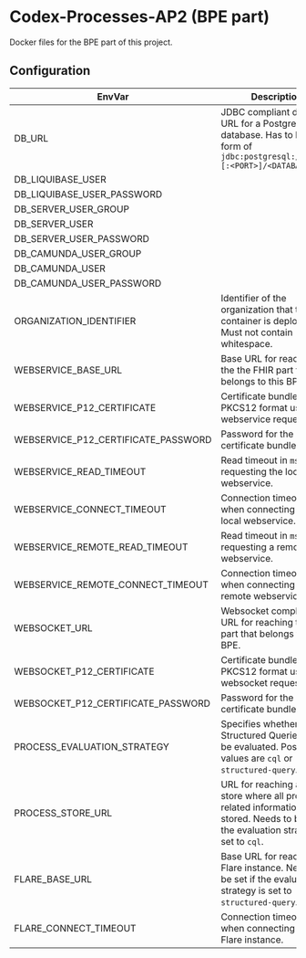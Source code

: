 # Codex-Processes-AP2 (BPE part)

Docker files for the BPE part of this project.

## Configuration

|EnvVar|Description|Default|
|------|-----------|-------|
|DB_URL|JDBC compliant database URL for a Postgres database. Has to be in the form of `jdbc:postgresql://<HOST>[:<PORT>]/<DATABASE>`||
|DB_LIQUIBASE_USER| |`liquibase_user`|
|DB_LIQUIBASE_USER_PASSWORD| ||
|DB_SERVER_USER_GROUP| |`bpe_users`|
|DB_SERVER_USER| |`bpe_server_user`|
|DB_SERVER_USER_PASSWORD| ||
|DB_CAMUNDA_USER_GROUP| |`camunda_users`|
|DB_CAMUNDA_USER| |`camunda_server_user`|
|DB_CAMUNDA_USER_PASSWORD| ||
|ORGANIZATION_IDENTIFIER| Identifier of the organization that this container is deployed in. Must not contain whitespace. ||
|WEBSERVICE_BASE_URL| Base URL for reaching the the FHIR part that belongs to this BPE. ||
|WEBSERVICE_P12_CERTIFICATE| Certificate bundle in the PKCS12 format used for webservice requests. ||
|WEBSERVICE_P12_CERTIFICATE_PASSWORD| Password for the certificate bundle. ||
|WEBSERVICE_READ_TIMEOUT| Read timeout in `ms` when requesting the local webservice. |`20000`|
|WEBSERVICE_CONNECT_TIMEOUT| Connection timeout in `ms` when connecting to the local webservice. |`2000`|
|WEBSERVICE_REMOTE_READ_TIMEOUT| Read timeout in `ms` when requesting a remote webservice. |`20000`|
|WEBSERVICE_REMOTE_CONNECT_TIMEOUT| Connection timeout in `ms` when connecting to a remote webservice. |`2000`|
|WEBSOCKET_URL| Websocket compliant URL for reaching the FHIR part that belongs to this BPE. ||
|WEBSOCKET_P12_CERTIFICATE| Certificate bundle in the PKCS12 format used for websocket requests. ||
|WEBSOCKET_P12_CERTIFICATE_PASSWORD| Password for the certificate bundle. ||
|PROCESS_EVALUATION_STRATEGY| Specifies whether CQL or Structured Queries shall be evaluated. Possible values are `cql` or `structured-query`. ||
|PROCESS_STORE_URL| URL for reaching a FHIR store where all process related information are stored. Needs to be set if the evaluation strategy is set to `cql`. ||
|FLARE_BASE_URL| Base URL for reaching a Flare instance. Needs to be set if the evaluation strategy is set to `structured-query`. ||
|FLARE_CONNECT_TIMEOUT| Connection timeout in `ms` when connecting to a Flare instance. |`2000`|

